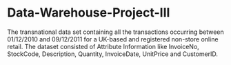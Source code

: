 # Data-Warehouse-Project-III
The transnational data set containing all the transactions occurring between 01/12/2010 and 09/12/2011 for a UK-based and registered non-store online retail. The dataset consisted of Attribute Information like InvoiceNo, StockCode, Description, Quantity, InvoiceDate, UnitPrice and CustomerID.  
